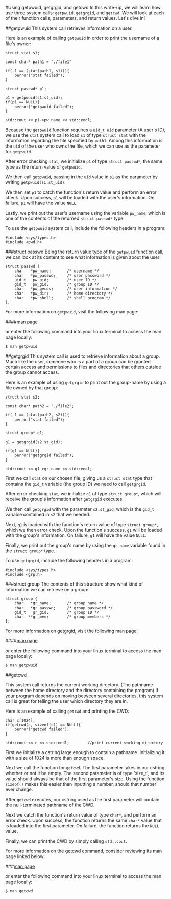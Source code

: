 

#Using getpwuid, getgrgid, and getcwd
In this write-up, we will learn how use three system calls: `getpwuid`, `getgrgid`, and `getcwd`.
We will look at each of their function calls, parameters, and return values.
Let's dive in!

##getpwuid
This system call retrieves information on a user.

Here is an example of calling `getpwuid` in order to print the username of a file's owner:
```
struct stat s1;

const char* path1 = "./file1"

if(-1 == (stat(path1, s1))){
	perror("stat failed");
}

struct passwd* p1;

p1 = getpwuid(s1.st_uid);
if(p1 == NULL){
	perror("getpwuid failed");
}

std::cout << p1->pw_name << std::endl;
```
Because the `getpwuid` function requires a `uid_t uid` parameter (A user's ID), we use the `stat` system call to load `s1` of type `struct stat` with the information regarding the file specified by `path1`.
Among this information is the `uid` of the user who owns the file, which we can use as the parameter for `getpwuid`.

After error checking `stat`, we initialize `p1` of type `struct passwd*`, the same type as the return value of `getpwuid`.

We then call `getpwuid`, passing in the `uid` value in `s1` as the parameter by writing `getpwuid(s1.st_uid)`.

We then set `p1` to catch the function's return value and perform an error check.
Upon success, `p1` will be loaded with the user's information.
On failure, `p1` will have the value `NULL`.

Lastly, we print out the user's username using the variable `pw_name`,  which is one of the contents of the returned `struct passwd*` type.

To use the `getpwuid` system call, include the following headers in a program:
```
#include <sys/types.h>
#include <pwd.h>
```

###struct passwd
Being the return value type of the `getpwuid` function call, we can look at its content to see what information is given about the user:

```
struct passwd {
	char   *pw_name;       /* username */
	char   *pw_passwd;     /* user password */
	uid_t   pw_uid;        /* user ID */
	gid_t   pw_gid;        /* group ID */
	char   *pw_gecos;      /* user information */
	char   *pw_dir;        /* home directory */
	char   *pw_shell;      /* shell program */
};
```
For more information on `getpwuid`, visit the following man page:

####[man page](http://linux.die.net/man/3/getpwuid)

or enter the following command into your linux terminal to access the man page locally:
```
$ man getpwuid
```

##getgrgid
This system call is used to retrieve information about a group.
Much like the user, someone who is a part of a group can be granted certain access and permissions to files and directories that others outside the group cannot access.

Here is an example of using `getgrgid` to print out the group-name by using a file owned by that group:
```
struct stat s2;

const char* path2 = "./file2";

if(-1 == (stat(path2, s2))){
	perror("stat failed");
}

struct group* g1;

g1 = getgrgid(s2.st_gid);

if(g1 == NULL){
	perror("getgrgid failed");
}

std::cout << g1->gr_name << std::endl;
```
First we call `stat` on our chosen file, giving us a `struct stat` type that contains the `gid_t` variable (the group ID) we need to call `getgrgid`.

After error checking `stat`, we initialize `g1` of type `struct group*`, which will receive the group's information after `getgrgid` executes.

We then call `getgrgid` with the parameter `s2.st_gid`, which is the `gid_t` variable contained in `s2` that we needed.

Next, `g1` is loaded with the function's return value of type `struct group*`, which we then error check.
Upon the function's success, `g1` will be loaded with the group's information.
On failure, `g1` will have the value `NULL`.

Finally, we print out the group's name by using the `gr_name` variable found in the `struct group*` type.

To use `getgrgid`, include the following headers in a program:
```
#include <sys/types.h>
#include <grp.h>
```

###struct group
The contents of this structure show what kind of information we can retrieve on a group:
```
struct group {
	char   *gr_name;       /* group name */
	char   *gr_passwd;     /* group password */
	gid_t   gr_gid;        /* group ID */
	char  **gr_mem;        /* group members */
};
```
For more information on getgrgid, visit the following man page:

####[man page](http://linux.die.net/man/3/getgrgid)

or enter the following command into your linux terminal to access the man page locally:
```
$ man getpwuid
```
##getcwd

This system call returns the current working directory. (The pathname between the home directory and the directory containing the program)
If your program depends on moving between several directories, this system call is great for telling the user which directory they are in.

Here is an example of calling `getcwd` and printing the CWD:
```
char c[1024];
if(getcwd(c, sizeof(c)) == NULL){
	perror("getcwd failed");
}

std::cout << c << std::endl;		//print current working directory
```
First we initialize a cstring large enough to contain a pathname.
Initializing it with a size of 1024 is more than enough space.

Next we call the function for `getcwd`.
The first parameter takes in our cstring, whether or not it be empty.
The second parameter is of type 'size_t', and its value should always be that of the first parameter's size.
Using the function `sizeof()` makes this easier than inputting a number, should that number ever change.

After `getcwd` executes, our cstring used as the first parameter will contain the null-terminated pathname of the CWD.

Next we catch the function's return value of type `char*`, and perform an error check.
Upon success, the function returns the same `char*` value that is loaded into the first parameter.
On failure, the function returns the `NULL` value.

Finally, we can print the CWD by simply calling `std::cout`.

For more information on the getcwd command, consider reviewing its man page linked below:

###[man page](http://linux.die.net/man/3/getcwd)

or enter the following command into your linux terminal to access the man page locally:

```
$ man getcwd
```
